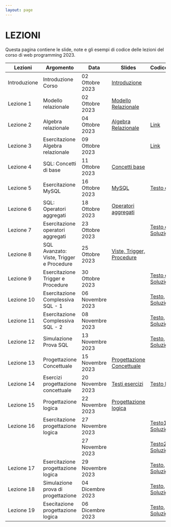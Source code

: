 ```yaml
---
layout: page
---
```


# LEZIONI
Questa pagina contiene le slide, note e gli esempi di codice delle lezioni del corso di web programming 2023.

| Lezioni    | Argomento                                                       | Data            | Slides                          | Codice/Altro      |
|------------|-----------------------------------------------------------------|-----------------|-------------------------------  |-------------|
| Introduzione  | Introduzione Corso                    | 02 Ottobre 2023   | [Introduzione](https://drive.google.com/file/d/1KtSaHITI6GnDuYwRCe-DF-SoIapIVNci/view?usp=sharing)              |             |
| Lezione 1  | Modello relazionale                      | 02 Ottobre 2023  | [Modello Relazionale](https://drive.google.com/file/d/15EaCh1d7VxnKTfylcErryjHwbERGk1Qo/view?usp=sharing)        |             |
| Lezione 2  | Algebra relazionale                      | 04 Ottobre 2023   | [Algebra Relazionale](https://drive.google.com/file/d/1A-qmts9eQMoQPqdN6f6_j1QWPLIntvNc/view?usp=sharing)       |      [Link](https://drive.google.com/file/d/1xhLANQBfE-IPZenv5l__r-LpDB_vGVbi/view?usp=sharing)  |
| Lezione 3  | Esercitazione Algebra relazionale                      | 09 Ottobre 2023   |    |      [Link](https://drive.google.com/file/d/1jGRLpZON_ydNYmKO80tpAFVwFnf0xMPU/view?usp=drive_link)  |
| Lezione 4  | SQL: Concetti di base                    | 11 Ottobre 2023   | [Concetti base](https://drive.google.com/file/d/1fG6gzViO1lCwVUnOTlMy4aAFP1ebPNXA/view?usp=sharing)                        |             |
| Lezione 5  | Esercitazione MySQL                    | 16 Ottobre 2023   | [MySQL](https://drive.google.com/file/d/1Pqm2TqSfBQXboEPyh3y2eGgEH5mt-PA7/view?usp=share_link)                        |   [Testo e Dati](https://drive.google.com/file/d/1i7J1amDr4M01sJzI3dO-i5pdI1dERq1H/view?usp=share_link)          |
| Lezione 6  | SQL: Operatori aggregati                   | 18 Ottobre 2023   | [Operatori aggregati](https://drive.google.com/file/d/1A4mCEehIwVzy1upPbaMFVsH7opPb6-3o/view?usp=sharing)                        |             |
| Lezione 7  | Esercitazione operatori aggregati                    | 23 Ottobre 2023   | | [Testo e dati](https://drive.google.com/file/d/1G4ahE5VfEiN24muC71vMFQ-5_-l-DOiC/view?usp=sharing), [Soluzione1](https://drive.google.com/file/d/1spNlz6uf3L99u0WcApaVwyBlIPntX-hm/view?usp=sharing)                        |          |
| Lezione 8  | SQL Avanzato: Viste, Trigger e Procedure                    | 25 Ottobre 2023   | [Viste, Trigger, Procedure](https://drive.google.com/file/d/1ozn-jZ9T1RyDab2dNy-xAMl50L3Jh-_p/view?usp=sharing)
| Lezione 9  | Esercitazione  Trigger e Procedure                    | 30 Ottobre 2023   | | [Testo e dati](https://drive.google.com/file/d/1ObvX1ge8y0DprSpLNIfv-BbeP2Fhrj-v/view?usp=sharing), [Soluzioni](https://drive.google.com/file/d/196iZq1glejybu-TEcTCswHY-MSgDI8o-/view?usp=sharing)                       |          |
| Lezione 10  | Esercitazione  Complessiva SQL - 1| 06 Novembre 2023   | | [Testo](https://drive.google.com/file/d/1Vojmmpwx2-9t_jbwWkKjqjVJo5rr1Fnf/view?usp=sharing), [Dati](https://drive.google.com/file/d/1h2KtBlItR-cOHQgV1PC1R31B9pLWum_K/view?usp=sharing), [Soluzione](https://drive.google.com/file/d/1ItkEegrrIM5Gz49Ez-mcWSxHH8kfjS9I/view?usp=sharing)                       |          |
| Lezione 11  | Esercitazione  Complessiva SQL - 2| 08 Novembre 2023   | | [Testo](https://drive.google.com/file/d/1WPOVOcOZfmL2bCSfOmE3OY0plZihMW4a/view?usp=sharing), [Dati](https://drive.google.com/file/d/1kL5wH4UwKUIlBE-qP2eeDdKiYSfla0zg/view?usp=sharing), [Soluzione](https://drive.google.com/file/d/1mWzBK8Ze0ExTDEkNfzd3d7Q6j5zTwVI9/view?usp=sharing)                       |          |
| Lezione 12  | Simulazione Prova SQL             | 13 Novembre 2023   | | [Testo](https://drive.google.com/file/d/1WwoIEp-ZXCdvkpyH_bOdL_NcqbSlScj3/view?usp=sharing), [Soluzione](https://drive.google.com/file/d/1RQFwUKqQqOzh9r09nkANdop1etKegJSS/view?usp=sharing) |
| Lezione 13  | Progettazione Concettuale         | 15 Novembre 2023   | [Progettazione Concettuale](https://drive.google.com/file/d/1T2qWYqu8RRHym9q3uZ5yKG5jCa4KesMx/view?usp=sharing) |  |
| Lezione 14  | Esercizi progettazione concettuale| 20 Novembre 2023   | [Testi esercizi](https://drive.google.com/file/d/1bumTEK2c8FPxLR13vt1b4YN0CYs2eGqG/view?usp=sharing) |  [Testo HMW](https://drive.google.com/file/d/1Zqa9cG7AU2IWQW-qrpkerJSD9imdf0Y9/view?usp=sharing)|
| Lezione 15 | Progettazione logica | 22 Novembre 2023 | [Progettazione logica](https://drive.google.com/file/d/1EpZHqbGwYR_F4ZkJp-eD7WveW_3aOoeU/view?usp=sharing) | | 
| Lezione 16 | Esercitazione progettazione logica | 27 Novembre 2023 | | [Testo1](https://drive.google.com/file/d/1QK_tr2etbt9YKdcQF2X5bS9tYZeZ_Siu/view?usp=sharing), [Soluzione1](https://drive.google.com/file/d/1xj8WvXiotBFhdqg26Pvjh9_fVahr4kpQ/view?usp=sharing) | 
|            |                                    | 27 Novembre 2023 | | [Testo2](https://drive.google.com/file/d/1rDVTvbkonUkjhh9WkvoY89yV-5_7dY9e/view?usp=sharing), [Soluzione2](https://drive.google.com/file/d/1gc-QkVkam_TYhIPCcYJZRGNXi7AO9X64/view?usp=sharing) | 
| Lezione 17 | Esercitazione progettazione logica | 29 Novembre 2023 | | [Testo](https://drive.google.com/file/d/1J9mexl4fCIVR93trQCa3qXvpTJ8wZqru/view?usp=sharing), [Soluzione](https://drive.google.com/file/d/1Hzn0eQrJ4ur7ijeI7c1QDZ8xG0SrZ7yq/view?usp=sharing) | 
| Lezione 18 | Simulazione prova di progettazione | 04 Dicembre 2023 | | [Testo](https://drive.google.com/file/d/1iI1n25r_GHPQzqKUQZtNYZrnV0JdoB15/view?usp=sharing), [Soluzione](https://drive.google.com/file/d/1K2atC5VFIMhi1tcf00qUGrVIDGg01ota/view?usp=sharing) | 
| Lezione 19 | Esecitazione progettazione logica  | 06 Dicembre 2023 | | [Testo](https://drive.google.com/file/d/1FxgOPBFh3eEDcDCXQEH9osvpgX-Ur4yd/view?usp=sharing), [Soluzione](https://drive.google.com/file/d/1ZusA9Ez7uIxkHEeSF-W_6OApwEnNth1c/view?usp=sharing) | 

[404]: /web-programming-course/fallback



